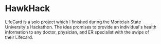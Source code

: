 # HawkHack
LifeCard is a solo project which I finished during the Montclair State University's Hackathon. The idea promises to provide an individual's health information to any doctor, physician, and ER specialist with the swipe of their Lifecard. 
